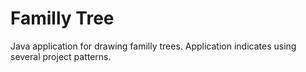 # Familly Tree
Java application for drawing familly trees. Application indicates using several project patterns. 
